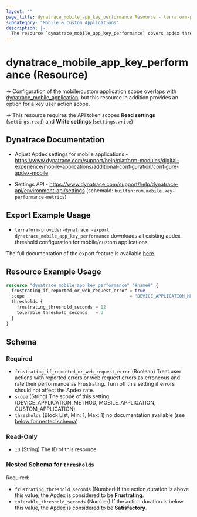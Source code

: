```yaml
---
layout: ""
page_title: dynatrace_mobile_app_key_performance Resource - terraform-provider-dynatrace"
subcategory: "Mobile & Custom Applications"
description: |-
  The resource `dynatrace_mobile_app_key_performance` covers apdex threshold configuration for mobile/custom applications
---
```


# dynatrace_mobile_app_key_performance (Resource)

-> Configuration of the mobile/custom application scope overlaps with [dynatrace_mobile_application](https://registry.terraform.io/providers/dynatrace-oss/dynatrace/latest/docs/resources/mobile_application), but this resource in addition provides an option for a key user action scope.

-> This resource requires the API token scopes **Read settings** (`settings.read`) and **Write settings** (`settings.write`)

## Dynatrace Documentation

- Adjust Apdex settings for mobile applications - https://www.dynatrace.com/support/help/platform-modules/digital-experience/mobile-applications/additional-configuration/configure-apdex-mobile

- Settings API - https://www.dynatrace.com/support/help/dynatrace-api/environment-api/settings (schemaId: `builtin:rum.mobile.key-performance-metrics`)

## Export Example Usage

- `terraform-provider-dynatrace -export dynatrace_mobile_app_key_performance` downloads all existing apdex threshold configuration for mobile/custom applications

The full documentation of the export feature is available [here](https://registry.terraform.io/providers/dynatrace-oss/dynatrace/latest/docs/guides/export-v2).

## Resource Example Usage

```terraform
resource "dynatrace_mobile_app_key_performance" "#name#" {
  frustrating_if_reported_or_web_request_error = true
  scope                                        = "DEVICE_APPLICATION_METHOD-1234567890000000"
  thresholds {
    frustrating_threshold_seconds = 12
    tolerable_threshold_seconds   = 3
  }
}
```

<!-- schema generated by tfplugindocs -->
## Schema

### Required

- `frustrating_if_reported_or_web_request_error` (Boolean) Treat user actions with reported errors or web request errors as erroneous and rate their performance as Frustrating. Turn off this setting if errors should not affect the Apdex rate.
- `scope` (String) The scope of this setting (DEVICE_APPLICATION_METHOD, MOBILE_APPLICATION, CUSTOM_APPLICATION)
- `thresholds` (Block List, Min: 1, Max: 1) no documentation available (see [below for nested schema](#nestedblock--thresholds))

### Read-Only

- `id` (String) The ID of this resource.

<a id="nestedblock--thresholds"></a>
### Nested Schema for `thresholds`

Required:

- `frustrating_threshold_seconds` (Number) If the action duration is above this value, the Apdex is considered to be **Frustrating**.
- `tolerable_threshold_seconds` (Number) If the action duration is below this value, the Apdex is considered to be **Satisfactory**.
 